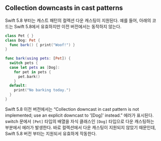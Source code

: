 ## Collection downcasts in cast patterns

Swift 5.8 부터는 캐스트 패턴의 컬렉션 다운 캐스팅이 지원된다. 예를 들어, 아래의 코드는 Swift 5.8에서 유효하지만 이전 버전에서는 동작하지 않는다.

```swift
class Pet { }
class Dog: Pet {
  func bark() { print("Woof!") }
}
    
func bark(using pets: [Pet]) {
  switch pets {
  case let pets as [Dog]:
    for pet in pets {
      pet.bark()
    }
  default:
    print("No barking today.")
  }
}
```

Swift 5.8 이전 버전에서는 “Collection downcast in cast pattern is not implemented; use an explicit downcast to '[Dog]' instead.” 에러가 표시된다. switch 문에서 `[Pet]` 타입의 배열을 자식 클래스인 `[Dog]` 타입으로 다운 캐스팅하는 부분에서 에러가 발생한다. 바로 컬렉션에서 다운 캐스팅이 지원되지 않았기 때문인데, Swift 5.8 버전 부터는 지원되서 유효하게 작동한다.